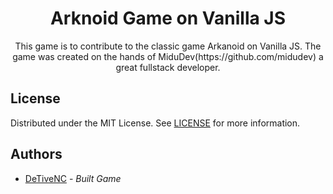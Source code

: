 <h1 align="center">
  Arknoid Game on Vanilla JS
</h1>
<p align="center">
  This game is to contribute to the classic game Arkanoid on Vanilla JS. The game was created on the hands of MiduDev(https://github.com/midudev) a great fullstack developer. 
</p>


## License

Distributed under the MIT License. See [LICENSE](https://github.com/DeTiveNC/Arkanoid-Game/blob/main/LICENSE) for more information.

## Authors

 - [DeTiveNC](https://github.com/detivenc) - _Built Game_
